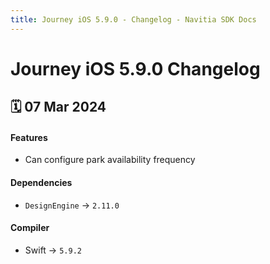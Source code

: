 ```yaml
---
title: Journey iOS 5.9.0 - Changelog - Navitia SDK Docs
---
```


# Journey iOS 5.9.0 Changelog

<h2>🗓 07 Mar 2024</h2>

#### Features
- Can configure park availability frequency

#### Dependencies
- `DesignEngine` -> `2.11.0`

#### Compiler
-  Swift -> `5.9.2`
